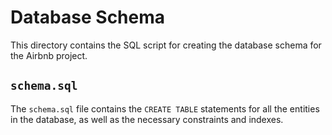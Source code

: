 # Database Schema

This directory contains the SQL script for creating the database schema for the Airbnb project.

## `schema.sql`

The `schema.sql` file contains the `CREATE TABLE` statements for all the entities in the database, as well as the necessary constraints and indexes.
